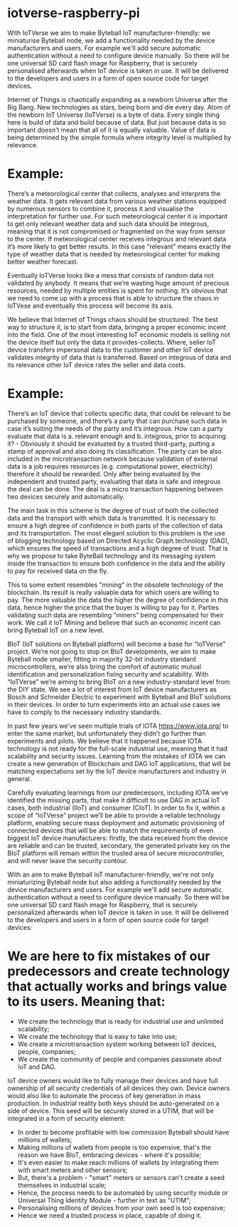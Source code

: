 # iotverse-raspberry-pi
With IoTVerse we aim to make Byteball IoT manufacturer-friendly: we miniaturise Byteball node, we add a functionality needed by the device manufacturers and users. For example we'll add secure automatic authentication without a need to configure device manually. So there will be one universal SD card flash image for Raspberry, that is securely personalised afterwards when IoT device is taken in use. It will be delivered to the developers and users in a form of open source code for target devices.

Internet of Things is chaotically expanding as a newborn Universe after the Big Bang. New technologies as stars, being born and die every day. Atom of the newborn IoT Universe (IoTVerse) is a byte of data. Every single thing here is build of data and build because of data. But just because data is so important doesn’t mean that all of it is equally valuable. Value of data is being determined by the simple formula where integrity level is multiplied by relevance.
# Example: 
There’s a meteorological center that collects, analyses and interprets the weather data. It gets relevant data from various weather stations equipped by numerous sensors to combine it, process it and visualise the interpretation for further use. For such meteorological center it is important to get only relevant weather data and such data should be integrous, meaning that it is not compromised or fragmented on the way from sensor to the center. If meteorological center receives integrous and relevant data it’s more likely to get better results. In this case “relevant” means exactly the type of weather data that is needed by meteorological center for making better weather forecast. 

Eventually IoTVerse looks like a mess that consists of random data not validated by anybody. It means that we’re wasting huge amount of precious resources, needed by multiple entities is spent for nothing. It’s obvious that we need to come up with a process that is able to structure the chaos in IoTVese and eventually this process will become its axis.

We believe that Internet of Things chaos should be structured. The best way to structure it, is to start from data, bringing a proper economic incent into the field. One of the most interesting IoT economic models is selling not the device itself but only the data it provides-collects. Where, seller IoT device transfers impersonal data to the customer and other IoT device validates integrity of data that is transferred. Based on integrous of data and its relevance other IoT device rates the seller and data costs.
# Example: 
There’s an IoT device that collects specific data, that could be relevant to be purchased by someone, and there’s a party that can purchase such data in case it’s suiting the needs of the party and it’s integrous. How can a party evaluate that data is a. relevant enough and b. integrous, prior to acquiring it? - Obviously it should be evaluated by a trusted third-party, putting a stamp of approval and also doing its classification. The party can be also included in the microtransaction network because validation of external data is a job requires resources (e.g. computational power, electricity) therefore it should be rewarded. Only after being evaluated by the independent and trusted party, evaluating that data is safe and integrous the deal can be done. The deal is a micro transaction happening between two devices securely and  automatically.

The main task in this scheme is the degree of trust of both the collected data and the transport with which data is transmitted. It is necessary to ensure a high degree of confidence in both parts of the collection of data and its transportation. The most elegant solution to this problem is the use of blogging technology based on Directed Acyclic Graph technology (DAG), which ensures the speed of transactions and a high degree of trust. That is why we propose to take ByteBall technology and its messaging system inside the transaction to ensure both confidence in the data and the ability to pay for received data on the fly.

This to some extent resembles "mining" in the obsolete technology of the blockchain. Its result is really valuable data for which users are willing to pay. The more valuable the data the higher the degree of confidence in this data, hence higher the price that the buyer is willing to pay for it. Parties validating such data are resembling “miners” being compensated for their work. We call it IoT Mining and believe that such an economic incent can bring Byteball IoT on a new level.

BIoT (IoT solutions on Byteball platform) will become a base for “IoTVerse” project. We’re not going to stop on BIoT developments, we aim to make Byteball node smaller, fitting in majority 32-bit industry standard microcontrollers, we’re also bring the comfort of automatic mutual identification and personalization fixing security and scalability. With “IoTVerse” we’re aiming to bring BIoT on a new industry-standard level from the DIY state. We see a lot of interest from IoT device manufacturers as Bosch and Schneider Electric to experiment with Byteball and BIoT solutions in their devices. In order to turn experiments into an actual use cases we have to comply to the necessary industry standards.

In past few years we’ve seen multiple trials of IOTA https://www.iota.org/ to enter the same market, but unfortunately they didn’t go further than experiments and pilots. We believe that it happened because IOTA technology is not ready for the full-scale industrial use, meaning that it had scalability and security issues. Learning from the mistakes of IOTA we can create a new generation of Blockchain and DAG IoT applications, that will be matching expectations set by the IoT device manufacturers and industry in general.

Carefully evaluating learnings from our predecessors, including IOTA we’ve identified the missing parts, that make it difficult to use DAG in actual IoT cases, both industrial (IIoT) and consumer (CIoT).  In order to fix it, within a scope of “IoTVerse” project we’ll be able to provide a reliable technology platform, enabling secure mass deployment and automatic provisioning of connected devices that will be able to match the requirements of even biggest IoT device manufacturers: firstly, the data received from the device are reliable and can be trusted, secondary, the generated private key on the BIoT platform will remain within the trusted area of secure microcontroller, and will never leave the security contour.

With an aim to make Byteball IoT manufacturer-friendly, we're not only miniaturizing Byteball node but also adding a functionality needed by the device manufacturers and users. For example we'll add secure automatic authentication without a need to configure device manually. So there will be one universal SD card flash image for Raspberry, that is securely personalized afterwards when IoT device is taken in use. It will be delivered to the developers and users in a form of open source code for target devices:

# We are here to fix mistakes of our predecessors and create technology that actually works and brings value to its users. Meaning that:

- We create the technology that is ready for industrial use and unlimited scalability; 
- We create the technology that is easy to take into use; 
- We create a microtransaction system working between IoT devices, people, companies; 
- We create the community of people and companies passionate about IoT and DAG.

IoT device owners would like to fully manage their devices and have full ownership of all security credentials of all devices they own. Device owners would also like to automate the process of key generation in mass production. In industrial reality both keys should be auto-generated on a side of device. This seed will be securely stored in a UTIM, that will be integrated in a form of security element: 

- In order to become profitable with low commission Byteball should have millions of wallets; 
- Making millions of wallets from people is too expensive, that's the reason we have BIoT, embracing devices - where it's possible;
- It's even easier to make reach millions of wallets by integrating them with smart meters and other sensors; 
- But, there's a problem - "smart" meters or sensors can't create a seed themselves in industrial scale; 
- Hence, the process needs to be automated by using security module or Universal Thing Identity Module - further in text as “UTIM”; 
- Personalising millions of devices from your own seed is too expensive; 
- Hence we need a trusted process in place, capable of doing it.

